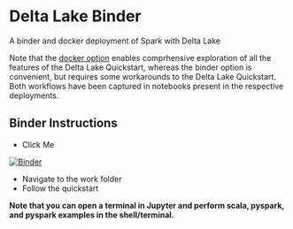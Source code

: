 # Delta Lake Binder

A binder and docker deployment of Spark with Delta Lake

Note that the [docker option](../quickstart_containers) enables comprhensive exploration of all the features of the Delta Lake Quickstart, whereas the binder option is convenient, but requires some workarounds to the Delta Lake Quickstart.  Both workflows have been captured in notebooks present in the respective deployments.

## Binder Instructions

- Click Me

[![Binder](https://mybinder.org/badge_logo.svg)](https://mybinder.org/v2/gh/delta-io/delta/feature-binderhub_quickstart/HEAD)

- Navigate to the work folder
- Follow the quickstart

**Note that you can open a terminal in Jupyter and perform scala, pyspark, and pyspark examples in the shell/terminal.**
